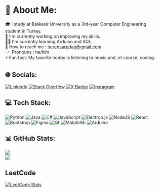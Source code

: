 # 💫 About Me:
🎓 I study at Balıkesir University as a 3rd-year Computer Engineering student in Turkey.<br> 💯 I'm currently working on improving my skills.<br> 👨‍💻 I'm currently learning Arduino and SQL.<br> 📱 How to reach me : herensarpdag@gmail.com<br> &nbsp;♂ &nbsp;Pronouns : he/him<br> ⚡ Fun fact: My favorite hobby is listening to music and, of course, coding.<br>


## 🌐 Socials:
[![LinkedIn](https://img.shields.io/badge/LinkedIn-%230077B5.svg?logo=linkedin&logoColor=white&style=for-the-badge)](https://linkedin.com/in/hamza-eren-sarpdag/) [![Stack Overflow](https://img.shields.io/badge/-Stackoverflow-FE7A16?logo=stack-overflow&logoColor=white&style=for-the-badge)](https://stackoverflow.com/users/21659338) [![X Badge](https://img.shields.io/badge/X-000?logo=x&logoColor=fff&style=for-the-badge)](https://twitter.com/H4mz4Eren) [![Instagram](https://img.shields.io/badge/-Instagram-e4405f?style=for-the-badge&logo=Instagram&logoColor=white)](https://www.instagram.com/hamzaerensarpdag/)
## 💻 Tech Stack:
![Python](https://img.shields.io/badge/python-3670A0?style=for-the-badge&logo=python&logoColor=ffdd54) ![Java](https://img.shields.io/badge/java-%23ED8B00.svg?style=for-the-badge&logo=openjdk&logoColor=white) ![C#](https://img.shields.io/badge/c%23-%23239120.svg?style=for-the-badge&logo=csharp&logoColor=white) ![JavaScript](https://img.shields.io/badge/javascript-%23323330.svg?style=for-the-badge&logo=javascript&logoColor=%23F7DF1E) ![Electron.js](https://img.shields.io/badge/Electron-191970?style=for-the-badge&logo=Electron&logoColor=white) ![NodeJS](https://img.shields.io/badge/node.js-6DA55F?style=for-the-badge&logo=node.js&logoColor=white) ![React](https://img.shields.io/badge/react-%2320232a.svg?style=for-the-badge&logo=react&logoColor=%2361DAFB) ![Bootstrap](https://img.shields.io/badge/bootstrap-%238511FA.svg?style=for-the-badge&logo=bootstrap&logoColor=white) ![Figma](https://img.shields.io/badge/figma-%23F24E1E.svg?style=for-the-badge&logo=figma&logoColor=white) ![Qt](https://img.shields.io/badge/Qt-%23217346.svg?style=for-the-badge&logo=Qt&logoColor=white) ![Matplotlib](https://img.shields.io/badge/Matplotlib-%23ffffff.svg?style=for-the-badge&logo=Matplotlib&logoColor=black) ![Arduino](https://img.shields.io/badge/-Arduino-00979D?style=for-the-badge&logo=Arduino&logoColor=white)
## 📊 GitHub Stats:
![](https://github-readme-stats.vercel.app/api?username=Hamza-Eren&theme=codeSTACKr&hide_border=true&include_all_commits=false&count_private=false)<br/>
![](https://github-readme-stats.vercel.app/api/top-langs/?username=Hamza-Eren&theme=codeSTACKr&hide_border=true&include_all_commits=false&count_private=false&layout=compact)

## LeetCode
[![LeetCode Stats](https://leetcard.jacoblin.cool/HErenSarpdag?theme=dark&font=Neuton)](https://leetcode.com/HErenSarpdag)
